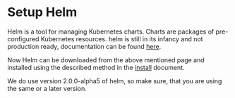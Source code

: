 # Setup Helm

Helm is a tool for managing Kubernetes charts. Charts are packages of pre-configured Kubernetes resources. helm is still in its infancy and not production ready, documentation can be found [here](https://github.com/kubernetes/helm).

Now Helm can be downloaded from the above mentioned page and installed using the described method in the [install](https://github.com/kubernetes/helm/blob/master/docs/install.md) document.

We do use version 2.0.0-alpha5 of helm, so make sure, that you are using the same or a later version.
